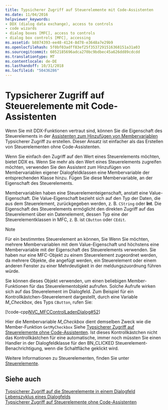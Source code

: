 ```yaml
---
title: Typsicherer Zugriff auf Steuerelemente mit Code-Assistenten
ms.date: 11/04/2016
helpviewer_keywords:
- DDX (dialog data exchange), access to controls
- code wizards
- dialog boxes [MFC], access to controls
- dialog box controls [MFC], accessing
ms.assetid: b8874393-ee48-4124-8d78-e3648a7e29b9
ms.openlocfilehash: 5f0bf03adff83ef25f3537291516368151a31a03
ms.sourcegitcommit: 6052185696adca270bc9bdbec45a626dd89cdcdd
ms.translationtype: MT
ms.contentlocale: de-DE
ms.lasthandoff: 10/31/2018
ms.locfileid: "50436286"
---
```

# <a name="type-safe-access-to-controls-with-code-wizards"></a>Typsicherer Zugriff auf Steuerelemente mit Code-Assistenten

Wenn Sie mit DDX-Funktionen vertraut sind, können Sie die Eigenschaft des Steuerelements in der [Assistenten zum Hinzufügen von Membervariablen](../ide/add-member-variable-wizard.md) Typsicherer Zugriff zu erstellen. Dieser Ansatz ist einfacher als das Erstellen von Steuerelementen ohne Code-Assistenten.

Wenn Sie einfach den Zugriff auf den Wert eines Steuerelements möchten, bietet DDX es. Wenn Sie mehr als den Wert eines Steuerelements zugreifen möchten, verwenden Sie den Assistent zum Hinzufügen von Membervariablen eigener Dialogfeldklassen eine Membervariable der entsprechenden Klasse hinzu. Fügen Sie diese Membervariable, an der Eigenschaft des Steuerelements.

Membervariablen haben eine Steuerelementeigenschaft, anstatt eine Value-Eigenschaft. Die Value-Eigenschaft bezieht sich auf den Typ der Daten, die aus dem Steuerelement, zurückgegeben werden, z. B. `CString` oder **Int**. Die Eigenschaft des Steuerelements ermöglicht den direkten Zugriff auf das Steuerelement über ein Datenelement, dessen Typ eine der Steuerelementklassen in MFC, z. B. ist `CButton` oder `CEdit`.

> [!NOTE]
>  Für ein bestimmtes Steuerelement an können, Sie Wenn Sie möchten, mehrere Membervariablen mit dem Value-Eigenschaft und höchstens eine Membervariable mit der Eigenschaft des Steuerelements verwenden. Sie haben nur eine MFC-Objekt zu einem Steuerelement zugeordnet werden, da mehrere Objekte, die angefügt werden, ein Steuerelement oder einem anderen Fenster zu einer Mehrdeutigkeit in der meldungszuordnung führen würde.

Sie können dieses Objekt verwenden, um einen beliebigen Member-Funktionen für das Steuerelementobjekt aufrufen. Solche Aufrufe wirken sich auf das Steuerelement im Dialogfeld. Zum Beispiel für ein Kontrollkästchen-Steuerelement dargestellt, durch eine Variable *M_Checkbox*, des Typs `CButton`, rufen Sie:

[!code-cpp[NVC_MFCControlLadenDialog#52](../mfc/codesnippet/cpp/type-safe-access-to-controls-with-code-wizards_1.cpp)]

Hier die Membervariable *M_Checkbox* dient demselben Zweck wie die Member-Funktion `GetMyCheckbox` Siehe [Typsicherer Zugriff auf Steuerelemente ohne Code-Assistenten](../mfc/type-safe-access-to-controls-without-code-wizards.md). Ist dieses Kontrollkästchen nicht das Kontrollkästchen für eine automatische, immer noch müssten Sie einen Handler in der Dialogfeldklasse für den BN_CLICKED Steuerelement-Benachrichtigung, wenn die Schaltfläche geklickt wird.

Weitere Informationen zu Steuerelementen, finden Sie unter [Steuerelemente](../mfc/controls-mfc.md).

## <a name="see-also"></a>Siehe auch

[Typsicherer Zugriff auf die Steuerelemente in einem Dialogfeld](../mfc/type-safe-access-to-controls-in-a-dialog-box.md)<br/>
[Lebenszyklus eines Dialogfelds](../mfc/life-cycle-of-a-dialog-box.md)<br/>
[Typsicherer Zugriff auf Steuerelemente ohne Code-Assistenten](../mfc/type-safe-access-to-controls-without-code-wizards.md)

